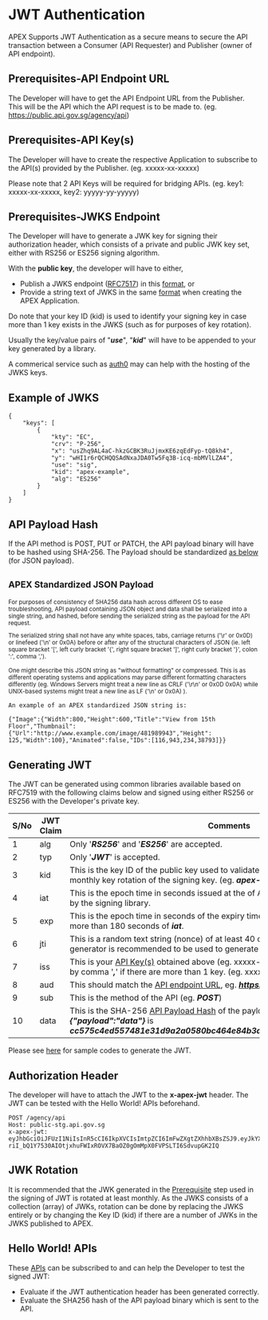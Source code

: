# JWT Authentication

APEX Supports JWT Authentication as a secure means to secure the API transaction between a Consumer (API Requester) and Publisher (owner of API endpoint).

## Prerequisites-API Endpoint URL

The Developer will have to get the API Endpoint URL from the Publisher.   This will be the API which the API request is to be made to.  (eg.  <https://public.api.gov.sg/agency/api>)

## Prerequisites-API Key(s)

The Developer will have to create the respective Application to subscribe to the API(s) provided by the Publisher.  (eg.  xxxxx-xx-xxxxx)

Please note that 2 API Keys will be required for bridging APIs.  (eg.  key1: xxxxx-xx-xxxxx, key2: yyyyy-yy-yyyyy)

<!-- TODO: Add image of API Key(s)-->

## Prerequisites-JWKS Endpoint

The Developer will have to generate a JWK key for signing their authorization header, which consists of a private and public JWK key set, either with RS256 or ES256 signing algorithm.

With the **public key**, the developer will have to either,

- Publish a JWKS endpoint ([RFC7517](https://www.rfc-editor.org/rfc/rfc7517#appendix-A.1)) in this [format](#example-jwks), or
- Provide a string text of JWKS in the same [format](#example-jwks) when creating the APEX Application.

Do note that your key ID (kid) is used to identify your signing key in case more than 1 key exists in the JWKS (such as for purposes of key rotation).

Usually the key/value pairs of "***use***", "***kid***" will have to be appended to your key generated by a library.

A commerical service such as [auth0](https://auth0.com/docs/secure/tokens/json-web-tokens/json-web-key-sets#:~:text=The%20JSON%20Web%20Key%20Set,signing%20JWTs%3A%20RS256%20and%20HS256.) may can help with the hosting of the JWKS keys.

## Example of JWKS
```
{
    "keys": [
        {
            "kty": "EC",
            "crv": "P-256",
            "x": "usZhq9AL4aC-hkzGCBK3RuJjmxKE6zqEdFyp-tQ8kh4",
            "y": "wHI1r6rQCHQQSAdNxaJDA0Tw5Fq3B-icq-mbMVlLZA4",
            "use": "sig",
            "kid": "apex-example",
            "alg": "ES256"
        }
    ]
}
```

<!-- TODO: Add image -->

## API Payload Hash

If the API method is POST, PUT or PATCH, the API payload binary will have to be hashed using SHA-256.  The Payload should be standardized [as below](#apex-standardized-json-payload) (for JSON payload).

<!-- TODO: Include Sample Code -->

## <small>**APEX Standardized JSON Payload**

For purposes of consistency of SHA256 data hash across different OS to ease troubleshooting, API payload containing JSON object and data shall be serialized into a single string, and hashed, before sending the serialized string as the payload for the API request.

The serialized string shall not have any white spaces, tabs, carriage returns ('\r' or 0x0D) or linefeed ('\n' or 0x0A) before or after any of the structural characters of JSON (ie.  left square bracket '[', left curly bracket '{', right square bracket ']', right curly bracket '}', colon ':', comma ',').

One might describe this JSON string as "without formatting" or compressed.
This is as different operating systems and applications may parse different formatting characters differently (eg.  Windows Servers might treat a new line as CRLF ('\r\n' or 0x0D 0x0A) while UNIX-based systems might treat a new line as LF ('\n' or 0x0A) ).</small>

```
An example of an APEX standardized JSON string is:

{"Image":{"Width":800,"Height":600,"Title":"View from 15th Floor","Thumbnail":{"Url":"http://www.example.com/image/481989943","Height": 125,"Width":100},"Animated":false,"IDs":[116,943,234,38793]}}
```

## Generating JWT

The JWT can be generated using common libraries available based on RFC7519 with the following claims below and signed using either RS256 or ES256 with the Developer's private key.

|S/No|JWT Claim|Comments|
|---|---|---|
|1  |alg|Only '***RS256***' and '***ES256***' are accepted.|
|2  |typ|Only '***JWT***' is accepted.|
|3  |kid|This is the key ID of the public key used to validate signature.  APEX recommends monthly key rotation of the signing key.  (eg.  ***apex-example***)|
|4  |iat|This is the epoch time in seconds issued at the of API call.  This is usually generated by the signing library.|
|5  |exp|This is the epoch time in seconds of the expiry time of this JWT.  The time cannot be more than 180 seconds of ***iat***.|
|6  |jti|This is a random text string (nonce) of at least 40 characters.  A random UUID generator is recommended to be used to generate this.|
|7  |iss|This is your [API Key(s)](#prerequisites-api-keys) obtained above (eg.  xxxxx-xx-xxxxx and should be delimited by comma '***,***' if there are more than 1 key.  (eg.  xxxxx-xx-xxxxx,yyyyy-yy-yyyyy)|
|8  |aud|This should match the [API endpoint URL](#prerequisites-api-endpoint-url), eg.  ***https://public.api.gov.sg/agency/api***|
|9  |sub|This is the method of the API (eg.  ***POST***)|
|10 |data|This is the SHA-256 [API Payload Hash](#api-payload-hash) of the payload of API.(eg.  SHA-256 hash of ***{"payload":"data"}*** is ***cc575c4ed557481e31d9a2a0580bc464e84b3a79c5fc94e4fd94ba33b3e54dbc***|

Please see [here](docs/dev/apex-sample-code.md) for sample codes to generate the JWT.

## Authorization Header

The developer will have to attach the JWT to the **x-apex-jwt** header.   The JWT can be tested with the Hello World! APIs beforehand.

```
POST /agency/api
Host: public-stg.api.gov.sg
x-apex-jwt: eyJhbGciOiJFUzI1NiIsInR5cCI6IkpXVCIsImtpZCI6ImFwZXgtZXhhbXBsZSJ9.eyJkYXRhIjoiY2M1NzVjNGVkNTU3NDgxZTMxZDlhMmEwNTgwYmM0NjRlODRiM2E3OWM1ZmM5NGU0ZmQ5NGJhMzNiM2U1NGRiYyIsImlhdCI6MTY2Njc2MDExMSwiZXhwIjoxNjY2NzYwMjkxLCJhdWQiOiJodHRwczovL3B1YmxpYy1zdGcuYXBpLmdvdi5zZy9hZ2VuY3kvYXBpIiwiaXNzIjoieHh4eHgteHgteHh4eHgseXl5eXkteXkteXl5eXkiLCJzdWIiOiJQT1NUIiwianRpIjoiYWY0ZTgxOTgtZjAzNy00YzFjLWFmMzctZTgxNzk3NjRhYTA0In0.pnmjiDoTF8LvLaVcOccdKFbTiQ-riI_bQ1Y7530AIOtjxhuFWIxROVX7BaOZ0gOmMpX0FVPSLTI6SdvupGK2IQ
```

## JWK Rotation

It is recommended that the JWK generated in the [Prerequisite](#prerequisites-jwks-endpoint) step used in the signing of JWT is rotated at least monthly.   As the JWKS consists of a collection (array) of JWKs, rotation can be done by replacing the JWKS entirely or by changing the Key ID (kid) if there are a number of JWKs in the JWKS published to APEX.

## Hello World! APIs

These [APIs](docs/hello-world/jwt-auth.md) can be subscribed to and can help the Developer to test the signed JWT:

- Evaluate if the JWT authentication header has been generated correctly.
- Evaluate the SHA256 hash of the API payload binary which is sent to the API.
